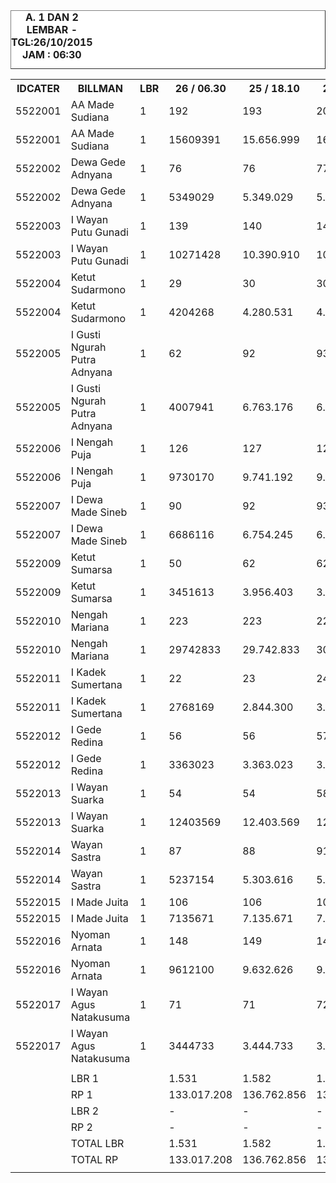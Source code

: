 
<HTML>
<HEAD>
<META HTTP-EQUIV="Content-Type" CONTENT="text/html;charset=windows-1252">
<TITLE>MONITOR LEMBAR BILLMAN OKTOBER 2015 - RAYON BANGLI</TITLE>

</HEAD>
<BODY>
<TABLE BORDER=1 BGCOLOR=#ffffff CELLSPACING=0><FONT FACE="Segoe UI" COLOR=#000000><CAPTION><B>A. 1 DAN 2 LEMBAR  - TGL:26/10/2015 JAM : 06:30</B></CAPTION></FONT>
<table><tbody><tr><th>IDCATER</th><th>BILLMAN</th><th>LBR</th><th>26 / 06.30</th><th> 25 / 18.10 </th><th>25 / 06.23</th><th> 24 </th><th> 23 </th><th> 22 </th><th> 21 </th><th> 20 </th><th> </th></tr><tr><td> 5522001 </td><td> AA Made Sudiana </td><td> 1 </td><td>192</td><td> 193 </td><td>204</td><td>205</td><td> 220 </td><td> 242 </td><td> </td><td> 313 </td><td> </td></tr><tr><td> 5522001 </td><td> AA Made Sudiana </td><td> 1 </td><td>15609391</td><td> 15.656.999 </td><td> 16.455.702 </td><td> 16.593.697 </td><td> 18.011.217 </td><td> 19.782.818 </td><td> </td><td> 27.092.172 </td><td> </td></tr><tr><td> 5522002 </td><td> Dewa Gede Adnyana </td><td> 1 </td><td>76</td><td> 76 </td><td>77</td><td>77</td><td> 180 </td><td> 190 </td><td> </td><td> 212 </td><td> </td></tr><tr><td> 5522002 </td><td> Dewa Gede Adnyana </td><td> 1 </td><td>5349029</td><td> 5.349.029 </td><td> 5.382.051 </td><td> 5.382.051 </td><td> 9.947.883 </td><td> 10.540.972 </td><td> </td><td> 11.702.531 </td><td> </td></tr><tr><td> 5522003 </td><td> I Wayan Putu Gunadi </td><td> 1 </td><td>139</td><td> 140 </td><td>142</td><td>143</td><td> 150 </td><td> 161 </td><td> </td><td> 272 </td><td> </td></tr><tr><td> 5522003 </td><td> I Wayan Putu Gunadi </td><td> 1 </td><td>10271428</td><td> 10.390.910 </td><td> 10.461.320 </td><td> 10.483.034 </td><td> 10.789.489 </td><td> 11.684.143 </td><td> </td><td> 18.535.172 </td><td> </td></tr><tr><td> 5522004 </td><td> Ketut Sudarmono </td><td> 1 </td><td>29</td><td> 30 </td><td>30</td><td>31</td><td> 32 </td><td> 37 </td><td> </td><td> 66 </td><td> </td></tr><tr><td> 5522004 </td><td> Ketut Sudarmono </td><td> 1 </td><td>4204268</td><td> 4.280.531 </td><td> 4.280.531 </td><td> 4.326.302 </td><td> 4.334.536 </td><td> 4.574.040 </td><td> </td><td> 6.263.604 </td><td> </td></tr><tr><td> 5522005 </td><td> I Gusti Ngurah Putra Adnyana </td><td> 1 </td><td>62</td><td> 92 </td><td>93</td><td>105</td><td> 113 </td><td> 148 </td><td> </td><td> 260 </td><td> </td></tr><tr><td> 5522005 </td><td> I Gusti Ngurah Putra Adnyana </td><td> 1 </td><td>4007941</td><td> 6.763.176 </td><td> 6.800.780 </td><td> 7.344.800 </td><td> 7.766.498 </td><td> 9.721.239 </td><td> </td><td> 16.682.415 </td><td> </td></tr><tr><td> 5522006 </td><td> I Nengah Puja </td><td> 1 </td><td>126</td><td> 127 </td><td>127</td><td>127</td><td> 136 </td><td> 145 </td><td> </td><td> 196 </td><td> </td></tr><tr><td> 5522006 </td><td> I Nengah Puja </td><td> 1 </td><td>9730170</td><td> 9.741.192 </td><td> 9.741.192 </td><td> 9.741.192 </td><td> 10.064.280 </td><td> 10.500.932 </td><td> </td><td> 15.695.104 </td><td> </td></tr><tr><td> 5522007 </td><td> I Dewa Made Sineb </td><td> 1 </td><td>90</td><td> 92 </td><td>93</td><td>94</td><td> 112 </td><td> 128 </td><td> </td><td> 178 </td><td> </td></tr><tr><td> 5522007 </td><td> I Dewa Made Sineb </td><td> 1 </td><td>6686116</td><td> 6.754.245 </td><td> 6.808.728 </td><td> 6.981.243 </td><td> 8.036.279 </td><td> 8.603.946 </td><td> </td><td> 18.005.728 </td><td> </td></tr><tr><td> 5522009 </td><td> Ketut Sumarsa </td><td> 1 </td><td>50</td><td> 62 </td><td>62</td><td>62</td><td> 67 </td><td> 74 </td><td> </td><td> 106 </td><td> </td></tr><tr><td> 5522009 </td><td> Ketut Sumarsa </td><td> 1 </td><td>3451613</td><td> 3.956.403 </td><td> 3.956.403 </td><td> 3.956.403 </td><td> 4.247.145 </td><td> 4.666.030 </td><td> </td><td> 6.300.045 </td><td> </td></tr><tr><td> 5522010 </td><td> Nengah Mariana </td><td> 1 </td><td>223</td><td> 223 </td><td>228</td><td>230</td><td> 240 </td><td> 264 </td><td> </td><td> 355 </td><td> </td></tr><tr><td> 5522010 </td><td> Nengah Mariana </td><td> 1 </td><td>29742833</td><td> 29.742.833 </td><td> 30.119.023 </td><td> 30.348.627 </td><td> 31.506.629 </td><td> 36.804.373 </td><td> </td><td> 46.449.056 </td><td> </td></tr><tr><td> 5522011 </td><td> I Kadek Sumertana </td><td> 1 </td><td>22</td><td> 23 </td><td>24</td><td>27</td><td> 28 </td><td> 35 </td><td> </td><td> 56 </td><td> </td></tr><tr><td> 5522011 </td><td> I Kadek Sumertana </td><td> 1 </td><td>2768169</td><td> 2.844.300 </td><td> 3.020.410 </td><td> 3.194.805 </td><td> 3.279.984 </td><td> 4.312.240 </td><td> </td><td> 6.663.810 </td><td> </td></tr><tr><td> 5522012 </td><td> I Gede Redina </td><td> 1 </td><td>56</td><td> 56 </td><td>57</td><td>57</td><td> 59 </td><td> 65 </td><td> </td><td> 97 </td><td> </td></tr><tr><td> 5522012 </td><td> I Gede Redina </td><td> 1 </td><td>3363023</td><td> 3.363.023 </td><td> 3.380.381 </td><td> 3.380.381 </td><td> 4.180.704 </td><td> 4.740.363 </td><td> </td><td> 6.761.482 </td><td> </td></tr><tr><td> 5522013 </td><td> I Wayan Suarka </td><td> 1 </td><td>54</td><td> 54 </td><td>58</td><td>60</td><td> 60 </td><td> 65 </td><td> </td><td> 77 </td><td> </td></tr><tr><td> 5522013 </td><td> I Wayan Suarka </td><td> 1 </td><td>12403569</td><td> 12.403.569 </td><td> 12.736.050 </td><td> 12.868.634 </td><td> 12.868.634 </td><td> 13.009.181 </td><td> </td><td> 22.845.349 </td><td> </td></tr><tr><td> 5522014 </td><td> Wayan Sastra </td><td> 1 </td><td>87</td><td> 88 </td><td>91</td><td>91</td><td> 96 </td><td> 182 </td><td> </td><td> 231 </td><td> </td></tr><tr><td> 5522014 </td><td> Wayan Sastra </td><td> 1 </td><td>5237154</td><td> 5.303.616 </td><td> 5.666.194 </td><td> 5.666.194 </td><td> 5.893.620 </td><td> 9.650.016 </td><td> </td><td> 12.209.906 </td><td> </td></tr><tr><td> 5522015 </td><td> I Made Juita </td><td> 1 </td><td>106</td><td> 106 </td><td>107</td><td>107</td><td> 115 </td><td> 139 </td><td> </td><td> 176 </td><td> </td></tr><tr><td> 5522015 </td><td> I Made Juita </td><td> 1 </td><td>7135671</td><td> 7.135.671 </td><td> 7.141.860 </td><td> 7.141.860 </td><td> 7.389.684 </td><td> 8.599.759 </td><td> </td><td> 10.831.923 </td><td> </td></tr><tr><td> 5522016 </td><td> Nyoman Arnata </td><td> 1 </td><td>148</td><td> 149 </td><td>149</td><td>150</td><td> 155 </td><td> 162 </td><td> </td><td> 217 </td><td> </td></tr><tr><td> 5522016 </td><td> Nyoman Arnata </td><td> 1 </td><td>9612100</td><td> 9.632.626 </td><td> 9.632.626 </td><td> 9.681.664 </td><td> 10.585.490 </td><td> 11.171.020 </td><td> </td><td> 15.340.119 </td><td> </td></tr><tr><td> 5522017 </td><td> I Wayan Agus Natakusuma </td><td> 1 </td><td>71</td><td> 71 </td><td>72</td><td>73</td><td> 80 </td><td> 87 </td><td> </td><td> 117 </td><td> </td></tr><tr><td> 5522017 </td><td> I Wayan Agus Natakusuma </td><td> 1 </td><td>3444733</td><td> 3.444.733 </td><td> 3.472.541 </td><td> 3.484.355 </td><td> 3.832.825 </td><td> 4.107.343 </td><td> </td><td> 5.105.951 </td><td> </td></tr><tr><td> </td><td> </td><td> </td><td> </td><td> </td><td> </td><td> </td><td> </td><td> </td><td> </td><td> </td><td> </td></tr><tr><td> </td><td> LBR 1 </td><td> </td><td> 1.531 </td><td> 1.582 </td><td> 1.614 </td><td> 1.639 </td><td> 1.843 </td><td> 2.124 </td><td> - </td><td> 2.929 </td><td> </td></tr><tr><td> </td><td> RP 1 </td><td> </td><td> 133.017.208 </td><td> 136.762.856 </td><td> 139.055.792 </td><td> 140.575.242 </td><td> 152.734.897 </td><td> 172.468.415 </td><td> - </td><td> 246.484.367 </td><td> </td></tr><tr><td> </td><td> LBR 2 </td><td> </td><td> - </td><td> - </td><td> - </td><td> - </td><td> - </td><td> - </td><td> - </td><td> - </td><td> </td></tr><tr><td> </td><td> RP 2 </td><td> </td><td> - </td><td> - </td><td> - </td><td> - </td><td> - </td><td> - </td><td> - </td><td> - </td><td> </td></tr><tr><td> </td><td> TOTAL LBR </td><td> </td><td> 1.531 </td><td> 1.582 </td><td> 1.614 </td><td> 1.639 </td><td> 1.843 </td><td> 2.124 </td><td> - </td><td> 2.929 </td><td> </td></tr><tr><td> </td><td> TOTAL RP </td><td> </td><td> 133.017.208 </td><td> 136.762.856 </td><td> 139.055.792 </td><td> 140.575.242 </td><td> 152.734.897 </td><td> 172.468.415 </td><td> - </td><td> 246.484.367 </td><td> </td></tr><tr><td> </td><td> </td><td> </td><td> </td><td> </td><td> </td><td> </td><td> </td><td> </td><td> </td><td> </td><td> </td></tr></tbody></table>
</TR>
</TBODY>
<TFOOT></TFOOT>
</TABLE>
</BODY>
</HTML> 
